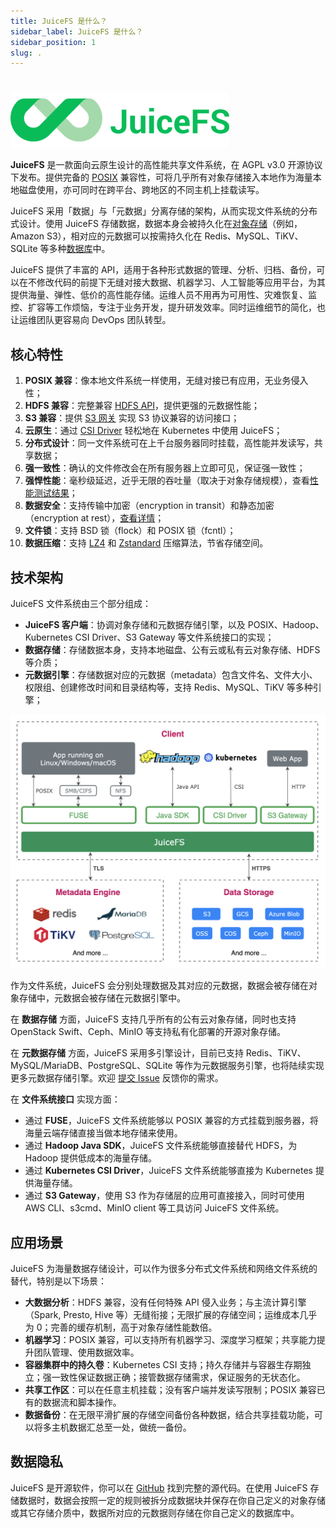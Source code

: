 ```yaml
---
title: JuiceFS 是什么？
sidebar_label: JuiceFS 是什么？
sidebar_position: 1
slug: .
---
```

#

![JuiceFS LOGO](../images/juicefs-logo.png)

**JuiceFS** 是一款面向云原生设计的高性能共享文件系统，在 AGPL v3.0 开源协议下发布。提供完备的 [POSIX](https://en.wikipedia.org/wiki/POSIX) 兼容性，可将几乎所有对象存储接入本地作为海量本地磁盘使用，亦可同时在跨平台、跨地区的不同主机上挂载读写。

JuiceFS 采用「数据」与「元数据」分离存储的架构，从而实现文件系统的分布式设计。使用 JuiceFS 存储数据，数据本身会被持久化在[对象存储](../reference/how_to_setup_object_storage.md#支持的存储服务)（例如，Amazon S3），相对应的元数据可以按需持久化在 Redis、MySQL、TiKV、SQLite 等多种[数据库](../reference/how_to_setup_metadata_engine.md)中。

JuiceFS 提供了丰富的 API，适用于各种形式数据的管理、分析、归档、备份，可以在不修改代码的前提下无缝对接大数据、机器学习、人工智能等应用平台，为其提供海量、弹性、低价的高性能存储。运维人员不用再为可用性、灾难恢复、监控、扩容等工作烦恼，专注于业务开发，提升研发效率。同时运维细节的简化，也让运维团队更容易向 DevOps 团队转型。

## 核心特性

1. **POSIX 兼容**：像本地文件系统一样使用，无缝对接已有应用，无业务侵入性；
2. **HDFS 兼容**：完整兼容 [HDFS API](../deployment/hadoop_java_sdk.md)，提供更强的元数据性能；
3. **S3 兼容**：提供 [S3 网关](../deployment/s3_gateway.md) 实现 S3 协议兼容的访问接口；
4. **云原生**：通过 [CSI Driver](../deployment/how_to_use_on_kubernetes.md) 轻松地在 Kubernetes 中使用 JuiceFS；
5. **分布式设计**：同一文件系统可在上千台服务器同时挂载，高性能并发读写，共享数据；
6. **强一致性**：确认的文件修改会在所有服务器上立即可见，保证强一致性；
7. **强悍性能**：毫秒级延迟，近乎无限的吞吐量（取决于对象存储规模），查看[性能测试结果](../benchmark/benchmark.md)；
8. **数据安全**：支持传输中加密（encryption in transit）和静态加密（encryption at rest），[查看详情](../security/encrypt.md)；
9. **文件锁**：支持 BSD 锁（flock）和 POSIX 锁（fcntl）；
10. **数据压缩**：支持 [LZ4](https://lz4.github.io/lz4) 和 [Zstandard](https://facebook.github.io/zstd) 压缩算法，节省存储空间。

## 技术架构

JuiceFS 文件系统由三个部分组成：

- **JuiceFS 客户端**：协调对象存储和元数据存储引擎，以及 POSIX、Hadoop、Kubernetes CSI Driver、S3 Gateway 等文件系统接口的实现；
- **数据存储**：存储数据本身，支持本地磁盘、公有云或私有云对象存储、HDFS 等介质；
- **元数据引擎**：存储数据对应的元数据（metadata）包含文件名、文件大小、权限组、创建修改时间和目录结构等，支持 Redis、MySQL、TiKV 等多种引擎；

![image](../images/juicefs-arch-new.png)

作为文件系统，JuiceFS 会分别处理数据及其对应的元数据，数据会被存储在对象存储中，元数据会被存储在元数据引擎中。

在 **数据存储** 方面，JuiceFS 支持几乎所有的公有云对象存储，同时也支持 OpenStack Swift、Ceph、MinIO 等支持私有化部署的开源对象存储。

在 **元数据存储** 方面，JuiceFS 采用多引擎设计，目前已支持 Redis、TiKV、MySQL/MariaDB、PostgreSQL、SQLite 等作为元数据服务引擎，也将陆续实现更多元数据存储引擎。欢迎 [提交 Issue](https://github.com/juicedata/juicefs/issues) 反馈你的需求。

在 **文件系统接口** 实现方面：

- 通过 **FUSE**，JuiceFS 文件系统能够以 POSIX 兼容的方式挂载到服务器，将海量云端存储直接当做本地存储来使用。
- 通过 **Hadoop Java SDK**，JuiceFS 文件系统能够直接替代 HDFS，为 Hadoop 提供低成本的海量存储。
- 通过 **Kubernetes CSI Driver**，JuiceFS 文件系统能够直接为 Kubernetes 提供海量存储。
- 通过 **S3 Gateway**，使用 S3 作为存储层的应用可直接接入，同时可使用 AWS CLI、s3cmd、MinIO client 等工具访问 JuiceFS 文件系统。

## 应用场景

JuiceFS 为海量数据存储设计，可以作为很多分布式文件系统和网络文件系统的替代，特别是以下场景：

- **大数据分析**：HDFS 兼容，没有任何特殊 API 侵入业务；与主流计算引擎（Spark, Presto, Hive 等）无缝衔接；无限扩展的存储空间；运维成本几乎为 0；完善的缓存机制，高于对象存储性能数倍。
- **机器学习**：POSIX 兼容，可以支持所有机器学习、深度学习框架；共享能力提升团队管理、使用数据效率。
- **容器集群中的持久卷**：Kubernetes CSI 支持；持久存储并与容器生存期独立；强一致性保证数据正确；接管数据存储需求，保证服务的无状态化。
- **共享工作区**：可以在任意主机挂载；没有客户端并发读写限制；POSIX 兼容已有的数据流和脚本操作。
- **数据备份**：在无限平滑扩展的存储空间备份各种数据，结合共享挂载功能，可以将多主机数据汇总至一处，做统一备份。

## 数据隐私

JuiceFS 是开源软件，你可以在 [GitHub](https://github.com/juicedata/juicefs) 找到完整的源代码。在使用 JuiceFS 存储数据时，数据会按照一定的规则被拆分成数据块并保存在你自己定义的对象存储或其它存储介质中，数据所对应的元数据则存储在你自己定义的数据库中。
